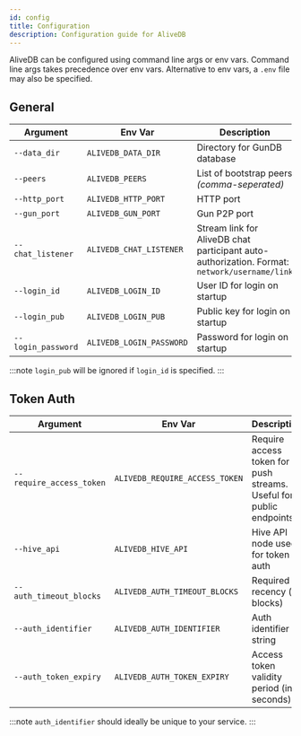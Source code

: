```yaml
---
id: config
title: Configuration
description: Configuration guide for AliveDB
---
```


AliveDB can be configured using command line args or env vars. Command line args takes precedence over env vars. Alternative to env vars, a `.env` file may also be specified.

## General

|Argument|Env Var|Description|Default|
|-|-|-|-|
|`--data_dir`|`ALIVEDB_DATA_DIR`|Directory for GunDB database|radata|
|`--peers`|`ALIVEDB_PEERS`|List of bootstrap peers *(comma-seperated)*||
|`--http_port`|`ALIVEDB_HTTP_PORT`|HTTP port|3006|
|`--gun_port`|`ALIVEDB_GUN_PORT`|Gun P2P port|3007|
|`--chat_listener`|`ALIVEDB_CHAT_LISTENER`|Stream link for AliveDB chat participant auto-authorization. Format: `network/username/link`||
|`--login_id`|`ALIVEDB_LOGIN_ID`|User ID for login on startup||
|`--login_pub`|`ALIVEDB_LOGIN_PUB`|Public key for login on startup||
|`--login_password`|`ALIVEDB_LOGIN_PASSWORD`|Password for login on startup||

:::note
`login_pub` will be ignored if `login_id` is specified.
:::

## Token Auth

|Argument|Env Var|Description|Default|
|-|-|-|-|
|`--require_access_token`|`ALIVEDB_REQUIRE_ACCESS_TOKEN`|Require access token for push streams. Useful for public endpoints.|false|
|`--hive_api`|`ALIVEDB_HIVE_API`|Hive API node used for token auth||
|`--auth_timeout_blocks`|`ALIVEDB_AUTH_TIMEOUT_BLOCKS`|Required recency (in blocks)|20|
|`--auth_identifier`|`ALIVEDB_AUTH_IDENTIFIER`|Auth identifier string|alivedb_login|
|`--auth_token_expiry`|`ALIVEDB_AUTH_TOKEN_EXPIRY`|Access token validity period (in seconds)|86400|

:::note
`auth_identifier` should ideally be unique to your service.
:::